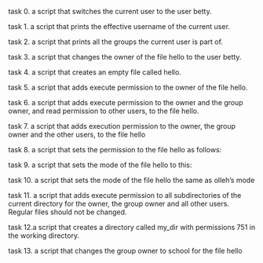 task 0. a script that switches the current user to the user betty.

task 1. a script that prints the effective username of the current user.

task 2. a script that prints all the groups the current user is part of.

task 3. a script that changes the owner of the file hello to the user betty.

task 4. a script that creates an empty file called hello.

task 5. a script that adds execute permission to the owner of the file hello.

task 6. a script that adds execute permission to the owner and the group owner, and read permission to other users, to the file hello.

task 7. a script that adds execution permission to the owner, the group owner and the other users, to the file hello

task 8. a script that sets the permission to the file hello as follows:

task 9. a script that sets the mode of the file hello to this:

task 10. a script that sets the mode of the file hello the same as olleh’s mode

task 11. a script that adds execute permission to all subdirectories of the current directory for the owner, the group owner and all other users. Regular files should not be changed.

task 12.a script that creates a directory called my_dir with permissions 751 in the working directory.

task 13.  a script that changes the group owner to school for the file hello

